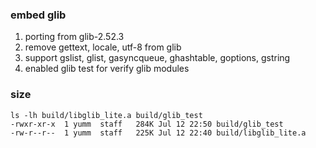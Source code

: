 ### embed glib
1. porting from glib-2.52.3
2. remove gettext, locale, utf-8 from glib
3. support gslist, glist, gasyncqueue, ghashtable, goptions, gstring
4. enabled glib test for verify glib modules

### size
```shell
ls -lh build/libglib_lite.a build/glib_test
-rwxr-xr-x  1 yumm  staff   284K Jul 12 22:50 build/glib_test
-rw-r--r--  1 yumm  staff   225K Jul 12 22:40 build/libglib_lite.a
```
